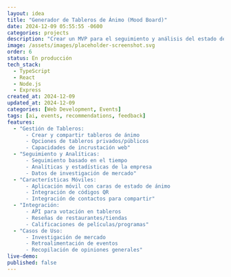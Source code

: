 ```yaml
---
layout: idea
title: "Generador de Tableros de Ánimo (Mood Board)"
date: 2024-12-09 05:55:55 -0600
categories: projects
description: "Crear un MVP para el seguimiento y análisis del estado de ánimo. El componente se puede incrustar en sitios web para el registro del estado de ánimo. Las características incluyen acceso a datos para empresas, estudios de mercado y capacidades de votación informal."
image: /assets/images/placeholder-screenshot.svg
order: 6
status: En producción
tech_stack:
  - TypeScript
  - React
  - Node.js
  - Express
created_at: 2024-12-09
updated_at: 2024-12-09
categories: [Web Development, Events]
tags: [ai, events, recommendations, feedback]
features:
  - "Gestión de Tableros:
      - Crear y compartir tableros de ánimo
      - Opciones de tableros privados/públicos
      - Capacidades de incrustación web"
  - "Seguimiento y Analíticas:
      - Seguimiento basado en el tiempo
      - Analíticas y estadísticas de la empresa
      - Datos de investigación de mercado"
  - "Características Móviles:
      - Aplicación móvil con caras de estado de ánimo
      - Integración de códigos QR
      - Integración de contactos para compartir"
  - "Integración:
      - API para votación en tableros
      - Reseñas de restaurantes/tiendas
      - Calificaciones de películas/programas"
  - "Casos de Uso:
      - Investigación de mercado
      - Retroalimentación de eventos
      - Recopilación de opiniones generales"
live-demo:
published: false
---
```

